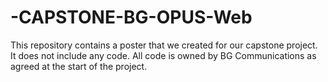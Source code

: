 # -CAPSTONE-BG-OPUS-Web
This repository contains a poster that we created for our capstone project. It does not include any code. All code is owned by BG Communications as agreed at the start of the project.
